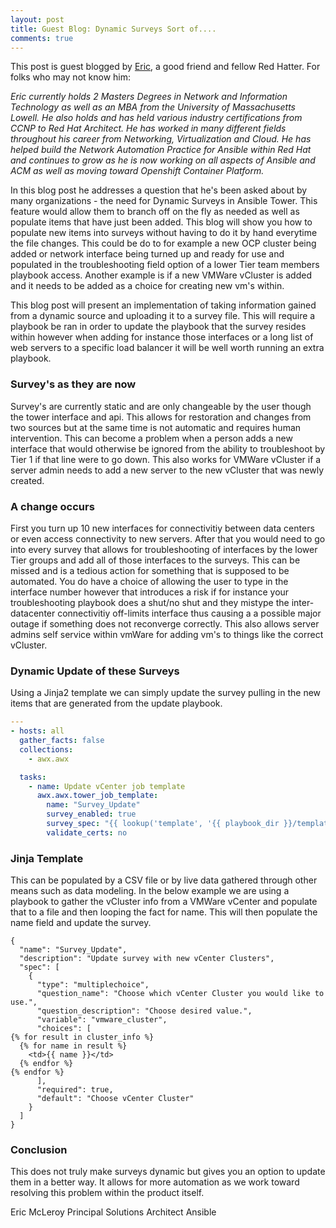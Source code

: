 ```yaml
---
layout: post
title: Guest Blog: Dynamic Surveys Sort of....
comments: true
---
```


This post is guest blogged by [Eric](https://twitter.com/EricMcLeroy2), a good friend and fellow Red Hatter. For folks who may not know him:

*Eric currently holds 2 Masters Degrees in Network and Information Technology as well as an MBA from the University of Massachusetts Lowell. He also holds and has held various industry certifications from CCNP to Red Hat Architect. He has worked in many different fields throughout his career from Networking, Virtualization and Cloud. He has helped build the Network Automation Practice for Ansible within Red Hat and continues to grow as he is now working on all aspects of Ansible and ACM as well as moving toward Openshift Container Platform.*

In this blog post he addresses a question that he's been asked about by many organizations - the need for Dynamic Surveys in Ansible Tower. This feature would allow them to branch off on the fly as needed as well as populate items that have just been added. This blog will show you how to populate new items into surveys without having to do it by hand everytime the file changes. This could be do to for example a new OCP cluster being added or network interface being turned up and ready for use and populated in the troubleshooting field option of a lower Tier team members playbook access. Another example is if a new VMWare vCluster is added and it needs to be added as a choice for creating new vm's within.


<!--more-->

This blog post will present an implementation of taking information gained from a dynamic source and uploading it to a survey file. This will require a playbook be ran in order to update the playbook that the survey resides within however when adding for instance those interfaces or a long list of web servers to a specific load balancer it will be well worth running an extra playbook.

### Survey's as they are now

Survey's are currently static and are only changeable by the user though the tower interface and api. This allows for restoration and changes from two sources but at the same time is not automatic and requires human intervention. This can become a problem when a person adds a new interface that would otherwise be ignored from the ability to troubleshoot by Tier 1 if that line were to go down. This also works for VMWare vCluster if a server admin needs to add a new server to the new vCluster that was newly created.

### A change occurs

First you turn up 10 new interfaces for connectivitiy between data centers or even access connectivity to new servers. After that you would need to go into every survey that allows for troubleshooting of interfaces by the lower Tier groups and add all of those interfaces to the surveys. This can be missed and is a tedious action for something that is supposed to be automated. You do have a choice of allowing the user to type in the interface number however that introduces a risk if for instance your troubleshooting playbook does a shut/no shut and they mistype the inter-datacenter connectivitiy off-limits interface thus causing a a possible major outage if something does not reconverge correctly. This also allows server admins self service within vmWare for adding vm's to things like the correct vCluster.



### Dynamic Update of these Surveys

Using a Jinja2 template we can simply update the survey pulling in the new items that are generated from the update playbook.


``` yaml
---
- hosts: all
  gather_facts: false
  collections:
    - awx.awx

  tasks:
    - name: Update vCenter job template
      awx.awx.tower_job_template:
        name: "Survey_Update"
        survey_enabled: true
        survey_spec: "{{ lookup('template', '{{ playbook_dir }}/templates/update_survey.j2') }}"
        validate_certs: no
```

### Jinja Template

This can be populated by a CSV file or by live data gathered through other means such as data modeling. In the below example we are using a playbook to gather the vCluster info from a VMWare vCenter and populate that to a file and then looping the fact for name. This will then populate the name field and update the survey.

``` jinja2
{
  "name": "Survey_Update",
  "description": "Update survey with new vCenter Clusters",
  "spec": [
    {
      "type": "multiplechoice",
      "question_name": "Choose which vCenter Cluster you would like to use.",
      "question_description": "Choose desired value.",
      "variable": "vmware_cluster",
      "choices": [
{% for result in cluster_info %}
  {% for name in result %}
    <td>{{ name }}</td>
  {% endfor %}
{% endfor %}
      ],
      "required": true,
      "default": "Choose vCenter Cluster"
    }
  ]
}
```
### Conclusion

This does not truly make surveys dynamic but gives you an option to update them in a better way. It allows for more automation as we work toward resolving this problem within the product itself.

Eric McLeroy
Principal Solutions Architect Ansible
